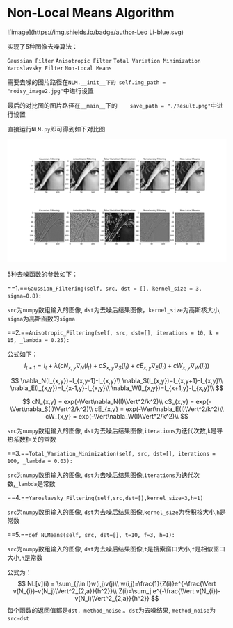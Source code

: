 # Non-Local Means Algorithm

![image](https://img.shields.io/badge/author-Leo Li-blue.svg) 

实现了5种图像去噪算法：

`Gaussian Filter` `Anisotropic Filter` `Total Variation Minimization` `Yaroslavsky Filter` `Non-Local Means`

需要去噪的图片路径在`NLM.__init__下的 self.img_path = "noisy_image2.jpg"`中进行设置

最后的对比图的图片路径在`__main__`下的`    save_path = "./Result.png"`中进行设置

直接运行`NLM.py`即可得到如下对比图

![image](./Result.png)

5种去噪函数的参数如下：

==1.==`Gaussian_Filtering(self, src, dst = [], kernel_size = 3, sigma=0.8):`

`src`为`numpy`数组输入的图像, `dst`为去噪后结果图像，`kernel_size`为高斯核大小, `sigma`为高斯函数的`sigma`

==2.==`Anisotropic_Filtering(self, src, dst=[], iterations = 10, k = 15, _lambda = 0.25):`

公式如下：
$$
I_{t+1} = I_t+\lambda (cN_{x,y}\nabla_N(I_t)+cS_{x,y}\nabla_S(I_t)+cE_{x,y}\nabla_E(I_t)+cW_{x,y}\nabla_W(I_t))
$$

$$
\nabla_N(I_{x,y})=I_{x,y-1}-I_{x,y}\\
\nabla_S(I_{x,y})=I_{x,y+1}-I_{x,y}\\
\nabla_E(I_{x,y})=I_{x-1,y}-I_{x,y}\\
\nabla_W(I_{x,y})=I_{x+1,y}-I_{x,y}\\
$$

$$
cN_{x,y} = exp(-\Vert\nabla_N(I)\Vert^2/k^2)\\
cS_{x,y} = exp(-\Vert\nabla_S(I)\Vert^2/k^2)\\
cE_{x,y} = exp(-\Vert\nabla_E(I)\Vert^2/k^2)\\
cW_{x,y} = exp(-\Vert\nabla_W(I)\Vert^2/k^2)\\
$$

`src`为`numpy`数组输入的图像, `dst`为去噪后结果图像,`iterations`为迭代次数,`k`是导热系数相关的常数

==3.==`Total_Variation_Minimization(self, src, dst=[], iterations = 100, _lambda = 0.03):`

`src`为`numpy`数组输入的图像, `dst`为去噪后结果图像,`iterations`为迭代次数,`_lambda`是常数

==4.==`Yaroslavsky_Filtering(self,src,dst=[],kernel_size=3,h=1)`

`src`为`numpy`数组输入的图像, `dst`为去噪后结果图像,`kernel_size`为卷积核大小,`h`是常数

==5.==`def NLMeans(self, src, dst=[], t=10, f=3, h=1):`

`src`为`numpy`数组输入的图像, `dst`为去噪后结果图像,`t`是搜索窗口大小,`f`是相似窗口大小,`h`是常数

公式为：
$$
NL[v](i) = \sum_{j\in I}w(i,j)v(j)\\
w(i,j)=\frac{1}{Z(i)}e^{-\frac{\Vert v(N_{i})-v(N_j)\Vert^2_{2,a}}{h^2}}\\
Z(i)=\sum_j e^{-\frac{\Vert v(N_{i})-v(N_i)\Vert^2_{2,a}}{h^2}}
$$
每个函数的返回值都是`dst, method_noise` 。`dst`为去噪结果, `method_noise`为`src-dst`

